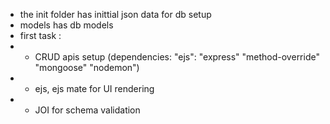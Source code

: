 - the init folder has inittial json data for db setup
- models has db models 
-  first task :
- - CRUD apis setup (dependencies: "ejs":
        "express"
        "method-override"
        "mongoose"
        "nodemon")
- - ejs, ejs mate for UI rendering
- - JOI for schema validation

